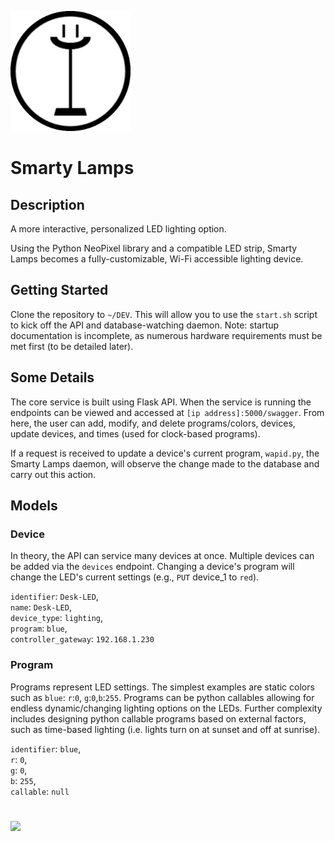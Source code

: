 ![](android-chrome-192x192.png)
# Smarty Lamps 

## Description

A more interactive, personalized LED lighting option.

Using the Python NeoPixel library and a compatible LED strip,
Smarty Lamps becomes a fully-customizable, Wi-Fi accessible lighting
device.

## Getting Started
Clone the repository to `~/DEV`. This will allow you to use the
`start.sh` script to kick off the API and database-watching daemon.
Note: startup documentation is incomplete, as numerous hardware
requirements must be met first (to be detailed later).

## Some Details
The core service is built using Flask API. When the service is running
the endpoints can be viewed and accessed at `[ip address]:5000/swagger`.
From here, the user can add, modify, and delete programs/colors, devices, update devices,
and times (used for clock-based programs).

If a request is received to update a device's current program,
`wapid.py`, the Smarty Lamps daemon, will observe the change
made to the database and carry out this action.

## Models
### Device
In theory, the API can service many devices at once. Multiple devices
can be added via the `devices` endpoint. Changing a device's program
will change the LED's current settings (e.g., `PUT` device_1 to `red`).

`identifier`: `Desk-LED`,  
`name`: `Desk-LED`,  
`device_type`: `lighting`,  
`program`: `blue`,  
`controller_gateway`: `192.168.1.230`  


### Program
Programs represent LED settings. The simplest examples are static colors
such as `blue`: `r`:`0`, `g`:`0`,`b`:`255`. Programs can be python callables
allowing for endless dynamic/changing lighting options on the LEDs.
Further complexity includes designing python callable programs based
on external factors, such as time-based lighting (i.e. lights turn on
at sunset and off at sunrise).

`identifier`: `blue`,  
`r`: `0`,  
`g`: `0`,  
`b`: `255`,  
`callable`: `null`  

#
![](https://www.raspberrypi.org/app/uploads/2017/06/Powered-by-Raspberry-Pi-Logo_Outline-Colour-Screen-500x153.png)
